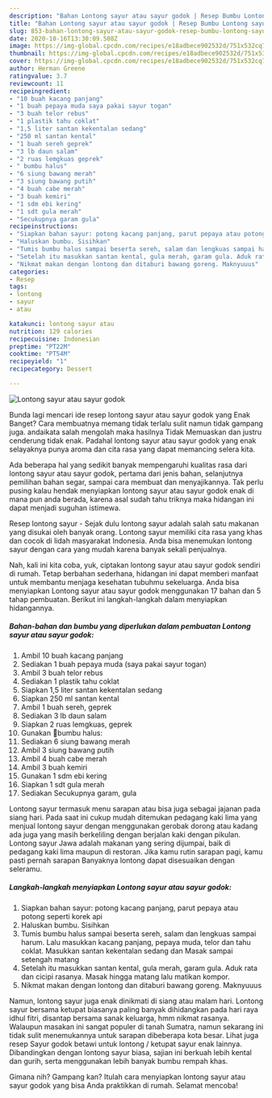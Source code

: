 ```yaml
---
description: "Bahan Lontong sayur atau sayur godok | Resep Bumbu Lontong sayur atau sayur godok Yang Paling Enak"
title: "Bahan Lontong sayur atau sayur godok | Resep Bumbu Lontong sayur atau sayur godok Yang Paling Enak"
slug: 853-bahan-lontong-sayur-atau-sayur-godok-resep-bumbu-lontong-sayur-atau-sayur-godok-yang-paling-enak
date: 2020-10-16T13:30:09.508Z
image: https://img-global.cpcdn.com/recipes/e18adbece902532d/751x532cq70/lontong-sayur-atau-sayur-godok-foto-resep-utama.jpg
thumbnail: https://img-global.cpcdn.com/recipes/e18adbece902532d/751x532cq70/lontong-sayur-atau-sayur-godok-foto-resep-utama.jpg
cover: https://img-global.cpcdn.com/recipes/e18adbece902532d/751x532cq70/lontong-sayur-atau-sayur-godok-foto-resep-utama.jpg
author: Herman Greene
ratingvalue: 3.7
reviewcount: 11
recipeingredient:
- "10 buah kacang panjang"
- "1 buah pepaya muda saya pakai sayur togan"
- "3 buah telor rebus"
- "1 plastik tahu coklat"
- "1,5 liter santan kekentalan sedang"
- "250 ml santan kental"
- "1 buah sereh geprek"
- "3 lb daun salam"
- "2 ruas lemgkuas geprek"
- " bumbu halus"
- "6 siung bawang merah"
- "3 siung bawang putih"
- "4 buah cabe merah"
- "3 buah kemiri"
- "1 sdm ebi kering"
- "1 sdt gula merah"
- "Secukupnya garam gula"
recipeinstructions:
- "Siapkan bahan sayur: potong kacang panjang, parut pepaya atau potong seperti korek api"
- "Haluskan bumbu. Sisihkan"
- "Tumis bumbu halus sampai beserta sereh, salam dan lengkuas sampai harum. Lalu masukkan kacang panjang, pepaya muda, telor dan tahu coklat. Masukkan santan kekentalan sedang dan Masak sampai setengah matang"
- "Setelah itu masukkan santan kental, gula merah, garam gula. Aduk rata dan cicipi rasanya. Masak hingga matang lalu matikan kompor."
- "Nikmat makan dengan lontong dan ditaburi bawang goreng. Maknyuuus"
categories:
- Resep
tags:
- lontong
- sayur
- atau

katakunci: lontong sayur atau 
nutrition: 129 calories
recipecuisine: Indonesian
preptime: "PT22M"
cooktime: "PT54M"
recipeyield: "1"
recipecategory: Dessert

---
```



![Lontong sayur atau sayur godok](https://img-global.cpcdn.com/recipes/e18adbece902532d/751x532cq70/lontong-sayur-atau-sayur-godok-foto-resep-utama.jpg)

Bunda lagi mencari ide resep lontong sayur atau sayur godok yang Enak Banget? Cara membuatnya memang tidak terlalu sulit namun tidak gampang juga. andaikata salah mengolah maka hasilnya Tidak Memuaskan dan justru cenderung tidak enak. Padahal lontong sayur atau sayur godok yang enak selayaknya punya aroma dan cita rasa yang dapat memancing selera kita.

Ada beberapa hal yang sedikit banyak mempengaruhi kualitas rasa dari lontong sayur atau sayur godok, pertama dari jenis bahan, selanjutnya pemilihan bahan segar, sampai cara membuat dan menyajikannya. Tak perlu pusing kalau hendak menyiapkan lontong sayur atau sayur godok enak di mana pun anda berada, karena asal sudah tahu triknya maka hidangan ini dapat menjadi suguhan istimewa.

Resep lontong sayur - Sejak dulu lontong sayur adalah salah satu makanan yang disukai oleh banyak orang. Lontong sayur memiliki cita rasa yang khas dan cocok di lidah masyarakat Indonesia. Anda bisa menemukan lontong sayur dengan cara yang mudah karena banyak sekali penjualnya.


Nah, kali ini kita coba, yuk, ciptakan lontong sayur atau sayur godok sendiri di rumah. Tetap berbahan sederhana, hidangan ini dapat memberi manfaat untuk membantu menjaga kesehatan tubuhmu sekeluarga. Anda bisa menyiapkan Lontong sayur atau sayur godok menggunakan 17 bahan dan 5 tahap pembuatan. Berikut ini langkah-langkah dalam menyiapkan hidangannya.

<!--inarticleads1-->

##### Bahan-bahan dan bumbu yang diperlukan dalam pembuatan Lontong sayur atau sayur godok:

1. Ambil 10 buah kacang panjang
1. Sediakan 1 buah pepaya muda (saya pakai sayur togan)
1. Ambil 3 buah telor rebus
1. Sediakan 1 plastik tahu coklat
1. Siapkan 1,5 liter santan kekentalan sedang
1. Siapkan 250 ml santan kental
1. Ambil 1 buah sereh, geprek
1. Sediakan 3 lb daun salam
1. Siapkan 2 ruas lemgkuas, geprek
1. Gunakan  🍊bumbu halus:
1. Sediakan 6 siung bawang merah
1. Ambil 3 siung bawang putih
1. Ambil 4 buah cabe merah
1. Ambil 3 buah kemiri
1. Gunakan 1 sdm ebi kering
1. Siapkan 1 sdt gula merah
1. Sediakan Secukupnya garam, gula


Lontong sayur termasuk menu sarapan atau bisa juga sebagai jajanan pada siang hari. Pada saat ini cukup mudah ditemukan pedagang kaki lima yang menjual lontong sayur dengan menggunakan gerobak dorong atau kadang ada juga yang masih berkeliling dengan berjalan kaki dengan pikulan. Lontong sayur Jawa adalah makanan yang sering dijumpai, baik di pedagang kaki lima maupun di restoran. Jika kamu rutin sarapan pagi, kamu pasti pernah sarapan Banyaknya lontong dapat disesuaikan dengan seleramu. 

<!--inarticleads2-->

##### Langkah-langkah menyiapkan Lontong sayur atau sayur godok:

1. Siapkan bahan sayur: potong kacang panjang, parut pepaya atau potong seperti korek api
1. Haluskan bumbu. Sisihkan
1. Tumis bumbu halus sampai beserta sereh, salam dan lengkuas sampai harum. Lalu masukkan kacang panjang, pepaya muda, telor dan tahu coklat. Masukkan santan kekentalan sedang dan Masak sampai setengah matang
1. Setelah itu masukkan santan kental, gula merah, garam gula. Aduk rata dan cicipi rasanya. Masak hingga matang lalu matikan kompor.
1. Nikmat makan dengan lontong dan ditaburi bawang goreng. Maknyuuus


Namun, lontong sayur juga enak dinikmati di siang atau malam hari. Lontong sayur bersama ketupat biasanya paling banyak dihidangkan pada hari raya idhul fitri, disantap bersama sanak keluarga, hmm nikmat rasanya. Walaupun masakan ini sangat populer di tanah Sumatra, namun sekarang ini tidak sulit menemukannya untuk sarapan dibeberapa kota besar. Lihat juga resep Sayur godok betawi untuk lontong / ketupat sayur enak lainnya. Dibandingkan dengan lontong sayur biasa, sajian ini berkuah lebih kental dan gurih, serta menggunakan lebih banyak bumbu rempah khas. 

Gimana nih? Gampang kan? Itulah cara menyiapkan lontong sayur atau sayur godok yang bisa Anda praktikkan di rumah. Selamat mencoba!
